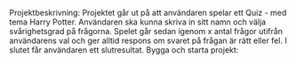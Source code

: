 Projektbeskrivning: Projektet går ut på att användaren spelar ett Quiz - med tema Harry Potter. Användaren ska kunna skriva in sitt namn och välja svårighetsgrad på frågorna. Spelet går sedan igenom x antal frågor utifrån användarens val och ger alltid respons om svaret på frågan är rätt eller fel. I slutet får användaren ett slutresultat.
Bygga och starta projekt:
